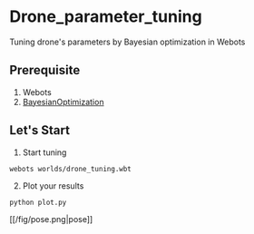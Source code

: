 # Drone_parameter_tuning
Tuning drone's parameters by Bayesian optimization in Webots

## Prerequisite
1. Webots
2. [BayesianOptimization](https://github.com/fmfn/BayesianOptimization)

## Let's Start
1. Start tuning
```
webots worlds/drone_tuning.wbt
```
2. Plot your results
```
python plot.py
```
[[/fig/pose.png|pose]]
